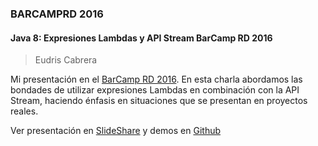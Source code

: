 ### BARCAMPRD 2016 

#### Java 8: Expresiones Lambdas y API Stream BarCamp RD 2016
> Eudris Cabrera

Mi presentación en el [BarCamp RD 2016](http://barcamp.org.do). 
En esta charla abordamos las bondades de utilizar expresiones Lambdas en combinación con la API Stream, haciendo énfasis en situaciones que se presentan en proyectos reales. 

Ver presentación en [SlideShare](http://www.slideshare.net/eudris/java-8-expresiones-lambdas-y-api-stream-barcamp-rd-2016) y demos en [Github](https://github.com/ecabrerar/java-8-mas-alla-de-las-expresiones-lambda/tree/master/barcamprd2015/ejemplos)


